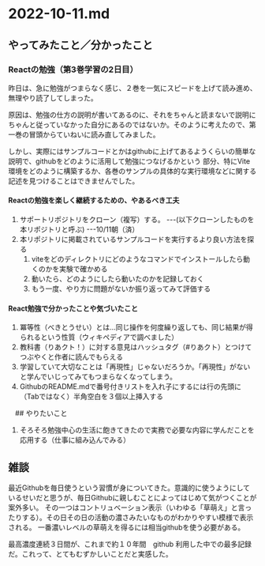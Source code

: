# 2022-10-11.md

## やってみたこと／分かったこと

### Reactの勉強（第3巻学習の2日目）

昨日は、急に勉強がつまらなく感じ、２巻を一気にスピードを上げて読み進め、無理やり読了してしまった。

原因は、勉強の仕方の説明が書いてあるのに、それをちゃんと読まないで説明にちゃんと従っていなかった自分にあるのではないか。そのように考えたので、第一巻の冒頭からていねいに読み直してみました。  

しかし、実際にはサンプルコードとかはgithubに上げてあるようくらいの簡単な説明で、githubをどのように活用して勉強につなげるかという
部分、特にVite環境をどのように構築するか、各巻のサンプルの具体的な実行環境などに関する記述を見つけることはできませんでした。

#### Reactの勉強を楽しく継続するための、やあるべき工夫

1. サポートリポジトリをクローン（複写）する。 ---(以下クローンしたものを本リポジトリと呼ぶ) ---10/11朝（済）
1. 本リポジトリに掲載されているサンプルコードを実行するより良い方法を探る
   1. viteをどのディレクトリにどのようなコマンドでインストールしたら動くのかを実験で確かめる
   1. 動いたら、どのようにしたら動いたのかを記録しておく
   1. もう一度、やり方に問題がないか振り返ってみて評価する


#### React勉強で分かったことや気づいたこと

1. 冪等性（べきとうせい）とは...同じ操作を何度繰り返しても、同じ結果が得られるという性質（ウィキペディアで調べました）
2. 教科書（りあクト！）に対する意見はハッシュタグ（#りあクト）とつけてつぶやくと作者に読んでもらえる
3. 学習していて大切なことは「再現性」じゃないだろうか。「再現性」がないと学んでいじってみてもつまらなくなってしまう。
4. GithubのREADME.mdで番号付きリストを入れ子にするには行の先頭に（Tabではなく）半角空白を３個以上挿入する


　## やりたいこと
 
 1. そろそろ勉強中心の生活に飽きてきたので実務で必要な内容に学んだことを応用する（仕事に組み込んでみる）
 

## 雑談

最近Githubを毎日使うという習慣が身についてきた。意識的に使うようにしているせいだと思うが、毎日Githubに親しむことによってはじめて気がつくことが案外多い。
その一つはコントリュベーション表示（いわゆる「草萌え」と言ったりする）。その日その日の活動の濃さみたいなものがわかりやすい模様で表示される。
一番濃いレベルの草萌えを得るには相当githubを使う必要がある。  

最高濃度連続３日間が、これまで約１０年間　github 利用した中での最多記録だ。これって、とてもむずかしいことだと実感した。
